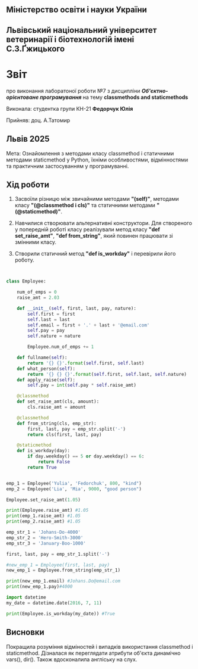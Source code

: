 ## Міністерство освіти і науки України

## Львівський національний університет ветеринарії і біотехнологій імені С.З.Ґжицького

# Звіт

про виконання лаборатоної роботи №7 з дисципліни ***Об'єктно-орієнтоване програмування*** на тему **classmethods and staticmethods**

Виконала: студентка групи КН-21 **Федорчук Юлія**

Прийняв: доц. А.Татомир

## Львів 2025

Мета: Ознайомлення з методами класу classmethod і статичними методами staticmethod у Python, їхніми особливостями, відмінностями та практичним застосуванням у програмуванні.

## Хід роботи

1.  Засвоїли різницю між звичайними методами **"(self)"**, методами класу **"(@classmethod і cls)"** та
статичними методами **"(@staticmethod)"**.

2. Навчилися створювати альтернативні конструктори. Для створеного у попередній роботі класу реалізували метод класу **"def set_raise_amt"**, 
**"def from_string"**, який повинен працювати зі змінними класу. 

3. Створили статичний метод **"def is_workday"** і перевірили його роботу.

```py


class Employee:

    num_of_emps = 0
    raise_amt = 2.03

    def __init__(self, first, last, pay, nature):
        self.first = first
        self.last = last
        self.email = first + '.' + last + '@email.com'
        self.pay = pay
        self.nature = nature

        Employee.num_of_emps += 1

    def fullname(self):
        return '{} {}'.format(self.first, self.last)
    def what_person(self):
        return '{} {} {}'.format(self.first, self.last, self.nature)
    def apply_raise(self):
        self.pay = int(self.pay * self.raise_amt)

    @classmethod
    def set_raise_amt(cls, amount):
        cls.raise_amt = amount

    @classmethod
    def from_string(cls, emp_str):
        first, last, pay = emp_str.split('-')
        return cls(first, last, pay)

    @staticmethod
    def is_workday(day):
        if day.weekday() == 5 or day.weekday() == 6:
            return False
        return True


emp_1 = Employee('Yulia', 'Fedorchuk', 800, "kind")
emp_2 = Employee('Lia', 'Mia', 9000, "good person")

Employee.set_raise_amt(1.05)

print(Employee.raise_amt) #1.05
print(emp_1.raise_amt) #1.05
print(emp_2.raise_amt) #1.05

emp_str_1 = 'Johans-Do-4000'
emp_str_2 = 'Hero-Smith-3000'
emp_str_3 = 'January-Boo-1000'

first, last, pay = emp_str_1.split('-')

#new_emp_1 = Employee(first, last, pay)
new_emp_1 = Employee.from_string(emp_str_1)

print(new_emp_1.email) #Johans.Do@email.com
print(new_emp_1.pay)#4000

import datetime
my_date = datetime.date(2016, 7, 11)

print(Employee.is_workday(my_date)) #True

```

## Висновки

Покращила розуміння відміностей і випадків використання classmethod і staticmethod. Дізналася як переглядати атрибути об'єкта динамічно vars(), dir(). Також вдосконалила англіську на слух.